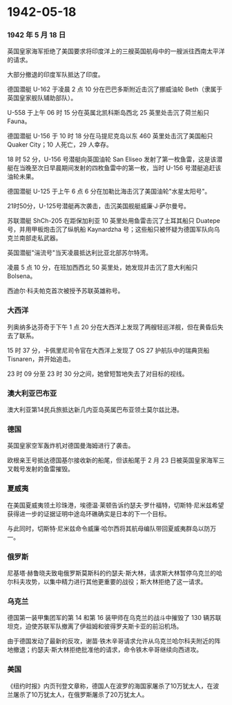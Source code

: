 # 1942-05-18

### 1942 年 5 月 18 日

英国皇家海军拒绝了美国要求将印度洋上的三艘英国航母中的一艘派往西南太平洋的请求。

大部分撤退的印度军队抵达了印度。

德国潜艇 U-162 于凌晨 2 点 10 分在巴巴多斯附近击沉了挪威油轮
Beth（隶属于英国皇家舰队辅助部队）。

U-558 于上午 06 时 15 分在英属北凯科斯岛西北 25 英里处击沉了荷兰船只
Fauna。

德国潜艇 U-156 于 10 时 18 分在马提尼克岛以东 460 英里处击沉了美国船只
Quaker City；10 人死亡，29 人幸存。

18 时 52 分，U-156 号潜艇向英国油轮 San Eliseo
发射了第一枚鱼雷，这是该潜艇在当晚至次日早晨期间发射的四枚鱼雷中的第一枚，当时
U-156 号潜艇追赶该油轮未果。

德国潜艇 U-125 于上午 6 点 6 分在加勒比海击沉了美国油轮"水星太阳号"。

21时50分，U-125号潜艇再次袭击，击沉美国舰艇威廉·J·萨尔曼号。

苏联潜艇 ShCh-205 在距保加利亚 10 英里处用鱼雷击沉了土耳其船只 Duatepe
号，并用甲板炮击沉了纵帆船 Kaynardzha
号；这些船只被怀疑为德国军队向乌克兰南部走私武器。

英国潜艇"湍流号"当天凌晨抵达利比亚北部苏尔特湾。

凌晨 5 点 10 分，在班加西西北 50 英里处，她发现并击沉了意大利船只
Bolsena。

西迪尔·科夫帕克首次被授予苏联英雄称号。

### 大西洋

列奥纳多达芬奇于下午 1 点 20
分在大西洋上发现了两艘轻巡洋舰，但在黄昏后失去了联系。

15 时 37 分，卡佩里尼司令官在大西洋上发现了 OS 27 护航队中的瑞典货船
Tisnaren，并开始追击。

23 时 09 分至 23 时 30 分之间，她曾短暂地失去了对目标的视线。

### 澳大利亚巴布亚

澳大利亚第14民兵旅抵达新几内亚岛英属巴布亚领土莫尔兹比港。

### 德国

英国皇家空军轰炸机对德国曼海姆进行了袭击。

欧根亲王号抵达德国基尔接收新的船尾，但该船尾于 2 月 23
日被英国皇家海军三叉戟号发射的鱼雷摧毁。

### 夏威夷

在美国夏威夷领土珍珠港，埃德温·莱顿告诉约瑟夫·罗什福特，切斯特·尼米兹希望获得进一步的证据证明中途岛环礁确实是日本的下一个目标。

与此同时，切斯特·尼米兹命令威廉·哈尔西将其航母编队带回夏威夷群岛以防万一。

### 俄罗斯

尼基塔·赫鲁晓夫致电俄罗斯莫斯科的约瑟夫·斯大林，请求斯大林暂停乌克兰的哈尔科夫攻势，以集中精力进行其他更重要的战役；斯大林拒绝了这一请求。

### 乌克兰

德国第一装甲集团军的第 14 和第 16 装甲师在乌克兰的战斗中摧毁了 130
辆苏联坦克，迫使苏联军队撤离了伊祖姆和彼得罗夫斯卡亚的前沿机场。

由于德国发动了最新的反攻，谢苗·铁木辛哥请求允许从乌克兰哈尔科夫附近的阵地撤退；约瑟夫·斯大林拒绝批准他的请求，命令铁木辛哥继续向西进攻。

### 美国

《纽约时报》内页刊登文章称，德国人在波罗的海国家屠杀了10万犹太人，在波兰屠杀了10万犹太人，在俄罗斯屠杀了20万犹太人。